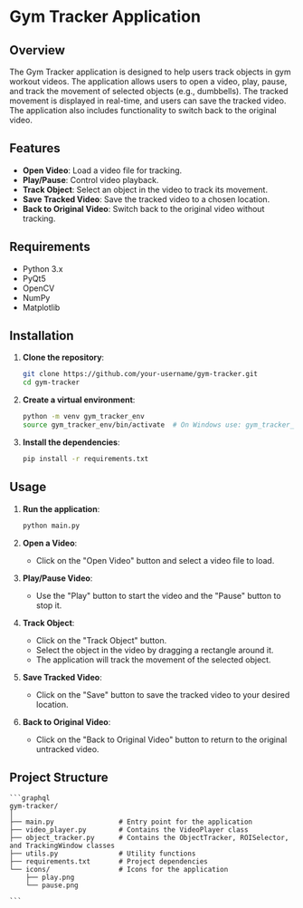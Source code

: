 # Gym Tracker Application

## Overview

The Gym Tracker application is designed to help users track objects in gym workout videos. The application allows users to open a video, play, pause, and track the movement of selected objects (e.g., dumbbells). The tracked movement is displayed in real-time, and users can save the tracked video. The application also includes functionality to switch back to the original video.

## Features

- **Open Video**: Load a video file for tracking.
- **Play/Pause**: Control video playback.
- **Track Object**: Select an object in the video to track its movement.
- **Save Tracked Video**: Save the tracked video to a chosen location.
- **Back to Original Video**: Switch back to the original video without tracking.

## Requirements

- Python 3.x
- PyQt5
- OpenCV
- NumPy
- Matplotlib

## Installation

1. **Clone the repository**:
   ```sh
   git clone https://github.com/your-username/gym-tracker.git
   cd gym-tracker
   ```
2. **Create a virtual environment**:
    ```sh
    python -m venv gym_tracker_env
    source gym_tracker_env/bin/activate  # On Windows use: gym_tracker_env\Scripts\activate
    ```
3. **Install the dependencies**:
    ```sh
    pip install -r requirements.txt
    ```

## Usage

1. **Run the application**:

    ```sh
    python main.py
    ```

2. **Open a Video**:
    - Click on the "Open Video" button and select a video file to load.

3. **Play/Pause Video**:
    - Use the "Play" button to start the video and the "Pause" button to stop it.

4. **Track Object**:
    - Click on the "Track Object" button.
    - Select the object in the video by dragging a rectangle around it.
    - The application will track the movement of the selected object.

5. **Save Tracked Video**:
    - Click on the "Save" button to save the tracked video to your desired location.

6. **Back to Original Video**:
    - Click on the "Back to Original Video" button to return to the original untracked video.

## Project Structure

    ```graphql
    gym-tracker/
    │
    ├── main.py                # Entry point for the application
    ├── video_player.py        # Contains the VideoPlayer class
    ├── object_tracker.py      # Contains the ObjectTracker, ROISelector, and TrackingWindow classes
    ├── utils.py               # Utility functions
    ├── requirements.txt       # Project dependencies
    └── icons/                 # Icons for the application
        ├── play.png
        └── pause.png

    ```